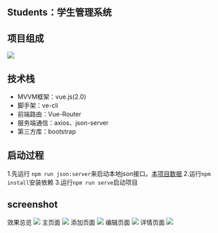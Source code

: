 ## Students：学生管理系统
## 项目组成
<img src="https://ww1.yunjiexi.club/2019/08/26/0dcf6a7e34ba0f752e74c4b1aea3da48.png">

## 技术栈
- MVVM框架：vue.js(2.0)
- 脚手架：ve-cli
- 前端路由：Vue-Router
- 服务端通信：axios、json-server
- 第三方库：bootstrap
## 启动过程
1.先运行 `npm run json:server`来启动本地json接口。[本项目数据](https://github.com/ThisNautilus/jsonserver)
2.运行`npm install`安装依赖
3.运行`npm run serve`启动项目

## screenshot
效果总览
<img src="https://ww1.yunjiexi.club/2019/08/26/a32e3542f875478b514d2ec935aeb5a2.gif">
主页面
<img src="https://ww1.yunjiexi.club/2019/08/26/886aeb89b825a4e7fb822b1f4f231a68.png">
添加页面
<img src="https://ww1.yunjiexi.club/2019/08/26/8e08e0da4d37798388b90e27eda18613.png">
编辑页面
<img src="https://ww1.yunjiexi.club/2019/08/26/d8fbafde0443cc7333d747469f15c564.png">
详情页面
<img src="https://ww1.yunjiexi.club/2019/08/26/5ffe28e44728330f8f4acfc588251bd8.png">
